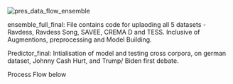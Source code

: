 
![pres_data_flow_ensemble](https://github.com/StephenJudeD/Speech-Emotion-Detection---Neural-Network-Ensemble-Model/assets/105487389/aa26ac67-48d3-4ebf-aa69-dd009cfcf634)


ensemble_full_final: File contains code for uplaoding all 5 datasets - Ravdess, Ravdess Song, SAVEE, CREMA D and TESS. Inclusive of Augmentions, preprocessing and Model Building.

Predictor_final: Intialisation of model and testing cross corpora, on german dataset, Johnny Cash Hurt, and Trump/ Biden first debate.

Process Flow below

